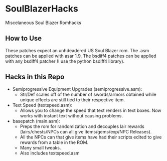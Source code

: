 # SoulBlazerHacks
Miscelaneous Soul Blazer Romhacks

## How to Use
These patches expect an unhdeadered US Soul Blazer rom. The .asm patches can be applied with asar 1.9. The bsdiff4 patches can be applied with any bsdiff4 patcher (I use the python bsdiff4 library).

## Hacks in this Repo

- Semiprogressive Equipment Upgrades (semiprogressive.asm):
  - Str/Def scales off of the number of swords/armors obtained while unique effects are still tied to their respective item.
- Text Speed (textspeed.asm):
  - Allows you to change the speed that text renders in text boxes. Now works with instant text without causing problems.
- basepatch (main.asm):
  - Preps the rom for randomization and decouples lair rewards (lairs/chests/NPCs can all give items/gems/exp/NPC Releases).
  - All the NPCs can that give items have had their scripts edited to give rewards from a table in the ROM.
  - Many small tweaks.
  - Also includes textspeed.asm
